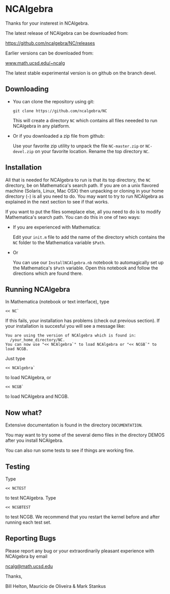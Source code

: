 # NCAlgebra

Thanks for your insterest in NCAlgebra.

The latest release of NCAlgebra can be downloaded from:

https://github.com/ncalgebra/NC/releases

Earlier versions can be downloaded from:

www.math.ucsd.edu/~ncalg

The latest stable experimental version is on github on the branch devel.

## Downloading

* You can clone the repository using git:

  ```
  git clone https://github.com/ncalgebra/NC
  ```

  This will create a directory `NC` which contains all files neeeded to
  run NCAlgebra in any platform.

* Or if you downloaded a zip file from github:

  Use your favorite zip utility to unpack the file `NC-master.zip` or
  `NC-devel.zip` on your favorite location. Rename the top directory
  `NC`.

## Installation

All that is needed for NCAlgebra to run is that its top directory, the
`NC` directory, be on Mathematica's search path. If you are on a unix
flavored machine (Solaris, Linux, Mac OSX) then unpacking or cloning
in your home directory (`~`) is all you need to do. You may want to try
to run NCAlgebra as explained in the next section to see if that
works.

If you want to put the files someplace else, all you need to do is to
modify Mathematica's search path. You can do this in one of two ways:

* If you are experienced with Mathematica: 

  Edit your `init.m` file to add the name of the directory which
  contains the `NC` folder to the Mathematica variable `$Path`.

* Or 

  You can use our `InstallNCAlgebra.nb` notebook to automagically set
  up the Mathematica's `$Path` variable. Open this notebook and follow
  the directions which are found there.

## Running NCAlgebra

In Mathematica (notebook or text interface), type

    << NC`

If this fails, your installation has problems (check out previous
section). If your installation is succesful you will see a message
like:

    You are using the version of NCAlgebra which is found in:
      /your_home_directory/NC.
    You can now use "<< NCAlgebra`" to load NCAlgebra or "<< NCGB`" to load NCGB.

Just type 

    << NCAlgebra`

to load NCAlgebra, or

    << NCGB`

to load NCAlgebra and NCGB.

## Now what?

Extensive documentation is found in the directory `DOCUMENTATION`.

You may want to try some of the several demo files in the directory
DEMOS after you install NCAlgebra.

You can also run some tests to see if things are working fine.

## Testing

Type 

    << NCTEST

to test NCAlgebra. Type 

    << NCGBTEST

to test NCGB. We recommend that you restart the kernel before and
after running each test set.

## Reporting Bugs

Please report any bug or your extraordinarily pleasant experience with
NCAlgebra by email

ncalg@math.ucsd.edu

Thanks,

Bill Helton, Mauricio de Oliveira & Mark Stankus
